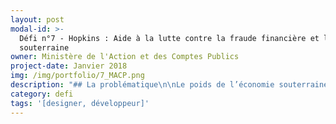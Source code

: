 ```yaml
---
layout: post
modal-id: >-
  Défi n°7 - Hopkins : Aide à la lutte contre la fraude financière et l'économie
  souterraine
owner: Ministère de l'Action et des Comptes Publics
project-date: Janvier 2018
img: /img/portfolio/7_MACP.png
description: "## La problématique\n\nLe poids de l’économie souterraine est estimé à environ 12% du PIB en France, et jusqu’à 18% du PIB de l’UE\nen 2015. Or, ces dernières années ont vu une augmentation importante du **volume\ndes données textuelles et structurées dont l’analyse peut permettre de repérer\nplus facilement et plus efficacement la fraude financière**.\n\nCependant,\n**l’exploitation optimale de ces données au volume très important et aux formats\ntrès divers nécessite l’utilisation de nouvelles techniques de data science**.\nCes nouveaux besoins et possibilités ont motivé l’introduction de technologies *big data* et de la datascience dans le cadre de la lutte contre la fraude\nfinancière et l’économie souterraine.\n\n## Le défi : aider à la lutte contre la fraude financière à partir de données hétérogènes grâce aux techniques de *big data*\n\nLe Ministère de l’Action et des Comptes publics\nsouhaite aujourd’hui mieux valoriser son gisement de données. Un défi à\nplusieurs dimensions\_:\n\n* Améliorer la mise en relation de données\n  obtenues de différentes sources (en termes d’automatisation des traitements, de\n  précision et de performance) ;\n* Générer des graphes enrichis modélisant non\n  seulement les entités métier mais aussi la nature des relations qui les lient.\n\nLe ministère souhaite aussi bien valoriser\nses données de type structuré que ses ressources textuelles, principalement le\nflux d’informations entrantes. Des outils de data mining et d’apprentissage\nautomatique sont déjà en cours de développement pour extraire de l’information\nde ces données textuelles. **Il est\nnécessaire de les améliorer afin de permettre leur industrialisation**.\n\n## 3 entrepreneur•neuse•s recherché•e•s\n\n* **EIG 1 - DATASCIENCE : Analyse des données structurées, développement et validation d’algorithmes**.\n\n  Compétences : maîtrise du machine learning\n  \\(notamment non supervisé), analyse de données massives, analyse de réseaux / graphes, visualisation de données, discrétion. \n\n  Langages, outils : Python, Dataiku\n  Science Studio, Hive, Spark. \n\n  Optionnel* *: Scala, bases orientées graphe e.g.\n  Titan\n* **EIG 2 - DATASCIENCE : Analyse de données textuelles, développement et validation d'algorithmes. **\n\n  Compétences : Maîtrise du machine learning,\n  et idéalement du deeplearning (wordembeddings,\n  RNN, …)\n  , traitement du langage naturel (classification, traduction, …), évaluation et assemblage de modèles prédictifs, discrétion (le candidat retenu fera l’objet d’une habilitation\n  « Confidentiel Défense »). \n\n  Langages, outils : Python, Dataiku Science Studio. \n\n  Optionnel : lua/Torch (ou PyTorch) ou TensorFlow ou équivalent.\n* **EIG 3 - DEVELOPPEMENT (DATA ENGINEER)** **: préparation, croisement, visualisation des données ; industrialisation des méthodes et outils**. \n\n  Compétences indispensables : analyse de données massives, visualisation de données (graphes, dimensions temporelle et géographique,...), développement web, discrétion. \n\n  Langage, outils : Python, Scala, Dataiku Science Studio, Hive, Spark, Javascript (d3, jQuery,...), ElasticSearch. \n\n  Optionnel : géomatique.\n\n## Votre mentor : Delphine Lê\n\n![Photo de Delphine Le, mentor](/img/portfolio/7_DelphineLE.png)\n\nSuite à un parcours mixte (dans le privé\net le public, en recherche et au sein de start-ups), Delphine Lê\na rejoint les ministères économiques et financiers en tant que data scientist\ndepuis 2015. Au cœur de la transformation numérique de son service, elle a\nparticipé à la mise en place d’un environnement « Big\nData » et à la création d’un pôle Data Science qu’elle dirige.\n\n*« La lutte contre la fraude financière (fiscale, sociale, etc.) et contre\nl’économie souterraine représentent des enjeux majeurs d’utilité\npublique.\nNous proposons un défi s’appuyant sur des données massives d’origines et de\nnatures diverses (structurées et non structurées), avec l’ambition de détecter\ndes schémas de fraude variés, reflétant des typologies connues ou nouvelles.*\n\n*Identifier des relations entre différents silos de données et modéliser les\ninformations sous forme de graphe constitue un des axes de travail proposés.\nL’autre se concentre sur les données textuelles pour lesquelles nous aimerions\nnotamment évaluer l’apport potentiel du deeplearning.\nPour cela, nous recrutons deux data scientists\nconfirmés et un développeur (data engineer),\nqui rejoindront un pôle Data Science travaillant en étroite collaboration avec\nune équipe projet et des experts métiers, tout en ayant accès à un\nenvironnement dédié à l’état de l’art. »*"
category: defi
tags: '[designer, développeur]'
---
```













